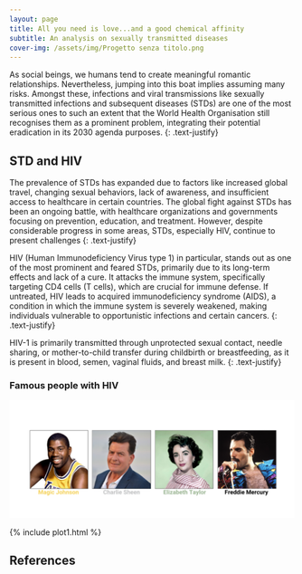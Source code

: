 ```yaml
---
layout: page
title: All you need is love...and a good chemical affinity
subtitle: An analysis on sexually transmitted diseases
cover-img: /assets/img/Progetto senza titolo.png
---
```


As social beings, we humans tend to create meaningful romantic relationships. Nevertheless, jumping into this boat implies assuming many risks. Amongst these, infections and viral transmissions like sexually transmitted infections and subsequent diseases (STDs) are one of the most serious ones to such an extent that the World Health Organisation still recognises them as a prominent problem, integrating their potential eradication in its 2030 agenda purposes.
{: .text-justify}

## STD and HIV

The prevalence of STDs has expanded due to factors like increased global travel, changing sexual behaviors, lack of awareness, and insufficient access to healthcare in certain countries. 
The global fight against STDs has been an ongoing battle, with healthcare organizations and governments focusing on prevention, education, and treatment. However, despite considerable progress in some areas, STDs, especially HIV, continue to present challenges
{: .text-justify}


HIV (Human Immunodeficiency Virus type 1) in particular, stands out as one of the most prominent and feared STDs, primarily due to its long-term effects and lack of a cure. It attacks the immune system, specifically targeting CD4 cells (T cells), which are crucial for immune defense. If untreated, HIV leads to acquired immunodeficiency syndrome (AIDS), a condition in which the immune system is severely weakened, making individuals vulnerable to opportunistic infections and certain cancers.
{: .text-justify}
 

HIV-1 is primarily transmitted through unprotected sexual contact, needle sharing, or mother-to-child transfer during childbirth or breastfeeding, as it is present in blood, semen, vaginal fluids, and breast milk.
{: .text-justify}


### Famous people with HIV
<p align="center">
<img src="assets/img/famous.png" alt="No"/>
</p>

{% include plot1.html %}


## References

[^1]: 
[^2]: 
